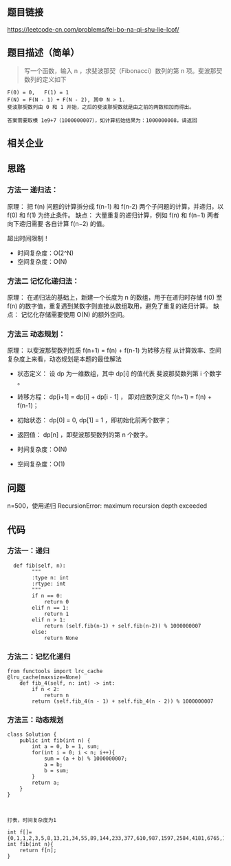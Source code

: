 ## 题目链接 
<https://leetcode-cn.com/problems/fei-bo-na-qi-shu-lie-lcof/>

## 题目描述（简单）
>写一个函数，输入 n ，求斐波那契（Fibonacci）数列的第 n 项。斐波那契数列的定义如下

```
F(0) = 0,   F(1) = 1
F(N) = F(N - 1) + F(N - 2), 其中 N > 1.
斐波那契数列由 0 和 1 开始，之后的斐波那契数就是由之前的两数相加而得出。

答案需要取模 1e9+7（1000000007），如计算初始结果为：1000000008，请返回 
```

## 相关企业


## 思路
### 方法一 递归法：
原理： 把 f(n) 问题的计算拆分成 f(n-1) 和 f(n-2) 两个子问题的计算，并递归，以 f(0) 和 f(1) 为终止条件。
缺点： 大量重复的递归计算，例如 f(n) 和 f(n−1) 两者向下递归需要 各自计算 f(n−2) 的值。

超出时间限制！
* 时间复杂度：O(2^N)
* 空间复杂度：O(N)

### 方法二 记忆化递归法：
原理： 在递归法的基础上，新建一个长度为 n 的数组，用于在递归时存储 f(0) 至 f(n) 的数字值，重复遇到某数字则直接从数组取用，避免了重复的递归计算。
缺点： 记忆化存储需要使用 O(N) 的额外空间。

### 方法三 动态规划：
原理： 以斐波那契数列性质 f(n+1) = f(n) + f(n-1) 为转移方程
从计算效率、空间复杂度上来看，动态规划是本题的最佳解法

* 状态定义： 设 dp 为一维数组，其中 dp[i] 的值代表 斐波那契数列第 i 个数字 。
* 转移方程： dp[i+1] = dp[i] + dp[i - 1] ，
           即对应数列定义 f(n+1) = f(n) + f(n-1)；
* 初始状态： dp[0] = 0, dp[1] = 1 ，即初始化前两个数字；
* 返回值：   dp[n] ，即斐波那契数列的第 n 个数字。

* 时间复杂度：O(N)
* 空间复杂度：O(1)

## 问题
n=500，使用递归
RecursionError: maximum recursion depth exceeded


## 代码
### 方法一：递归
```
  def fib(self, n):
        """
        :type n: int
        :rtype: int
        """
        if n == 0:
            return 0
        elif n == 1:
            return 1
        elif n > 1:
            return (self.fib(n-1) + self.fib(n-2)) % 1000000007
        else:
            return None
```
### 方法二：记忆化递归
```
from functools import lrc_cache
@lru_cache(maxsize=None)
    def fib_4(self, n: int) -> int:
        if n < 2:
            return n
        return (self.fib_4(n - 1) + self.fib_4(n - 2)) % 1000000007
```

### 方法三：动态规划
```
class Solution {
    public int fib(int n) {
        int a = 0, b = 1, sum;
        for(int i = 0; i < n; i++){
            sum = (a + b) % 1000000007;
            a = b;
            b = sum;
        }
        return a;
    }
}



打表，时间复杂度为1

int f[]={0,1,1,2,3,5,8,13,21,34,55,89,144,233,377,610,987,1597,2584,4181,6765,10946,17711,28657,46368,75025,121393,196418,317811,514229,832040,1346269,2178309,3524578,5702887,9227465,14930352,24157817,39088169,63245986,102334155,165580141,267914296,433494437,701408733,134903163,836311896,971215059,807526948,778742000,586268941,365010934,951279875,316290802,267570670,583861472,851432142,435293607,286725742,722019349,8745084,730764433,739509517,470273943,209783453,680057396,889840849,569898238,459739080,29637311,489376391,519013702,8390086,527403788,535793874,63197655,598991529,662189184,261180706,923369890,184550589,107920472,292471061,400391533,692862594,93254120,786116714,879370834,665487541,544858368,210345902,755204270,965550172,720754435,686304600,407059028,93363621,500422649,593786270,94208912,687995182};
int fib(int n){
    return f[n];
}

```

